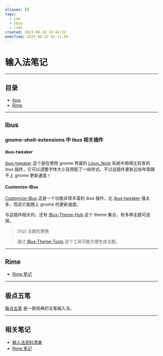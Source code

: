 ```yaml
---
aliases: []
tags:
  - ime
  - ibus
  - rime
created: 2023-08-18 19:44:52
modified: 2025-08-22 03:11:56
---
```

# 输入法笔记

---
## 目录

* [ibus](#Ibus)
* [Rime](#Rime)

---

## Ibus

### <span id="ime_ibus_gnomex">gnome-shell-extensions 中 ibus 相关插件</span>

#### <span id="ime_ibus_gnomex_ibus_tweaker">ibus-tweaker</span>

[ibus-tweaker](https://github.com/tuberry/ibus-tweaker) 这个是在使用 gnome 界面的 [Linux_Note](../Linux/Linux_Note.md) 系统中用得比较多的 ibus 插件，它可以调整字体大小及预配了一些样式。不过这插件更新近些年常跟不上 gnome 更新速度！

#### <span id="ime_ibus_gnomex_ibus_customize_ibus">Customize-IBus</span>

[Customize-IBus](https://github.com/openSUSE/Customize-IBus) 这是一个功能非常丰富的 ibus 插件，比 [ibus-tweaker](#ibus-tweaker) 强太多，而且它能跟上 gnome 的更新速度。

与这插件相关的，还有 [IBus-Theme-Hub](https://github.com/openSUSE/IBus-Theme-Hub) 这个 theme 集合，有多种主题可选择。
> [!tip] 主题的更换
> 
> 通过 [IBus-Theme-Tools](https://github.com/openSUSE/IBus-Theme-Tools) 这个工具可能方便生成主题。

---

## Rime

* [Rime 笔记](Rime_Note.md)

---

## 极点五笔

[极点五笔](http://www.freewb.org) 是一款经典的五笔输入法。

---

## 相关笔记

* [输入法资料清单](IME_Material.md)
* [Rime 笔记](Rime_Note.md)

